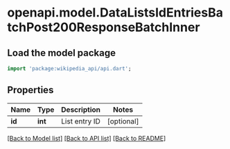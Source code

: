 # openapi.model.DataListsIdEntriesBatchPost200ResponseBatchInner

## Load the model package
```dart
import 'package:wikipedia_api/api.dart';
```

## Properties
Name | Type | Description | Notes
------------ | ------------- | ------------- | -------------
**id** | **int** | List entry ID | [optional] 

[[Back to Model list]](../README.md#documentation-for-models) [[Back to API list]](../README.md#documentation-for-api-endpoints) [[Back to README]](../README.md)


